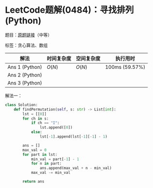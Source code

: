 # LeetCode题解(0484)：寻找排列(Python)

题目：[原题链接](https://leetcode-cn.com/problems/find-permutation/)（中等）

标签：贪心算法、数组

| 解法           | 时间复杂度 | 空间复杂度 | 执行用时       |
| -------------- | ---------- | ---------- | -------------- |
| Ans 1 (Python) | $O(N)$     | $O(N)$     | 100ms (59.57%) |
| Ans 2 (Python) |            |            |                |
| Ans 3 (Python) |            |            |                |

解法一：

```python
class Solution:
    def findPermutation(self, s: str) -> List[int]:
        lst = [[0]]
        for ch in s:
            if ch == "I":
                lst.append([0])
            else:
                lst[-1].append(lst[-1][-1] - 1)

        ans = []
        max_val = 0
        for part in lst:
            min_val = part[-1] - 1
            for n in part:
                ans.append(max_val + n - min_val)
            max_val -= min_val

        return ans
```